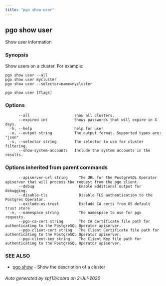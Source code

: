 ```yaml
---
title: "pgo show user"
---
```

## pgo show user

Show user information

### Synopsis

Show users on a cluster. For example:

	pgo show user --all
	pgo show user mycluster
	pgo show user --selector=name=nycluster

```
pgo show user [flags]
```

### Options

```
      --all                    show all clusters.
      --expired int            Shows passwords that will expire in X days.
  -h, --help                   help for user
  -o, --output string          The output format. Supported types are: "json"
  -s, --selector string        The selector to use for cluster filtering.
      --show-system-accounts   Include the system accounts in the results.
```

### Options inherited from parent commands

```
      --apiserver-url string     The URL for the PostgreSQL Operator apiserver that will process the request from the pgo client.
      --debug                    Enable additional output for debugging.
      --disable-tls              Disable TLS authentication to the Postgres Operator.
      --exclude-os-trust         Exclude CA certs from OS default trust store
  -n, --namespace string         The namespace to use for pgo requests.
      --pgo-ca-cert string       The CA Certificate file path for authenticating to the PostgreSQL Operator apiserver.
      --pgo-client-cert string   The Client Certificate file path for authenticating to the PostgreSQL Operator apiserver.
      --pgo-client-key string    The Client Key file path for authenticating to the PostgreSQL Operator apiserver.
```

### SEE ALSO

* [pgo show](/pgo-client/reference/pgo_show/)	 - Show the description of a cluster

###### Auto generated by spf13/cobra on 2-Jul-2020
